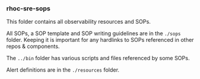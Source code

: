 ### rhoc-sre-sops
This folder contains all observability resources and SOPs.

All SOPs, a SOP template and SOP writing guidelines are in the `./sops` folder. Keeping it is important for any hardlinks to SOPs referenced in other repos & components.

The `../bin` folder has various scripts and files referenced by some SOPs.

Alert definitions are in the `./resources` folder.